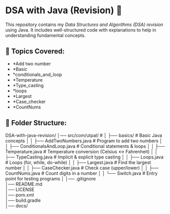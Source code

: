 # DSA with Java (Revision) 🚀

This repository contains my *Data Structures and Algorithms (DSA) revision* using Java. It includes well-structured code
with explanations to help in understanding fundamental concepts.

## 📌 Topics Covered:

- *Add two number
- *Basic
- *conditionals_and_loop
- *Temperature
- *Type_casting
- *loops
- *Largest
- *Case_checker
- *CountNums
## 📂 Folder Structure:
DSA-with-java-revision/
│── src/com/utpal/                #
│   ├── basics/                   # Basic Java concepts
│   │   ├── AddTwoNumbers.java     # Program to add two numbers
│   │   ├── ConditionalsAndLoop.java # Conditional statements & loops
│   │   ├── Temperature.java       # Temperature conversion (Celsius ↔ Fahrenheit)
│   │   ├── TypeCasting.java       # Implicit & explicit type casting
│   │   ├── Loops.java             # Loops (for, while, do-while)
│   │   ├── Largest.java           # Find the largest number
│   │   ├── CaseChecker.java       # Check case (upper/lower)
│   │   ├── CountNums.java         # Count digits in a number
│   │   └── Switch.java              # Entry point for testing programs
│
│── .gitignore                     
│── README.md                      
│── LICENSE                         
│── pom.xml                         
│── build.gradle                    
│── docs/